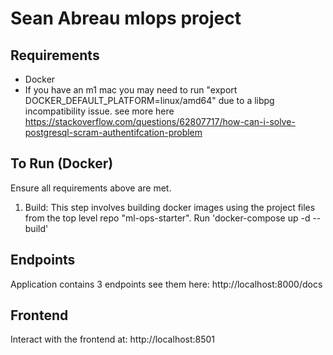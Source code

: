 # Sean Abreau mlops project

## Requirements

- Docker
- If you have an m1 mac you may need to run "export DOCKER_DEFAULT_PLATFORM=linux/amd64" due to a libpg incompatibility issue. see more here https://stackoverflow.com/questions/62807717/how-can-i-solve-postgresql-scram-authentifcation-problem

## To Run (Docker)

Ensure all requirements above are met.

1. Build: This step involves building docker images using the project files from the top level repo "ml-ops-starter". Run 'docker-compose up -d --build'

## Endpoints

Application contains 3 endpoints see them here:
http://localhost:8000/docs

## Frontend

Interact with the frontend at:
http://localhost:8501
